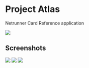 Project Atlas
=============

Netrunner Card Reference application

![](https://raw.githubusercontent.com/yonbergman/project-atlas/master/screenshots/atlas.gif)


Screenshots
------------
![](https://raw.githubusercontent.com/yonbergman/project-atlas/master/screenshots/screen-1.png) ![](https://raw.githubusercontent.com/yonbergman/project-atlas/master/screenshots/screen-2.png) ![](https://raw.githubusercontent.com/yonbergman/project-atlas/master/screenshots/screen-3.png)
